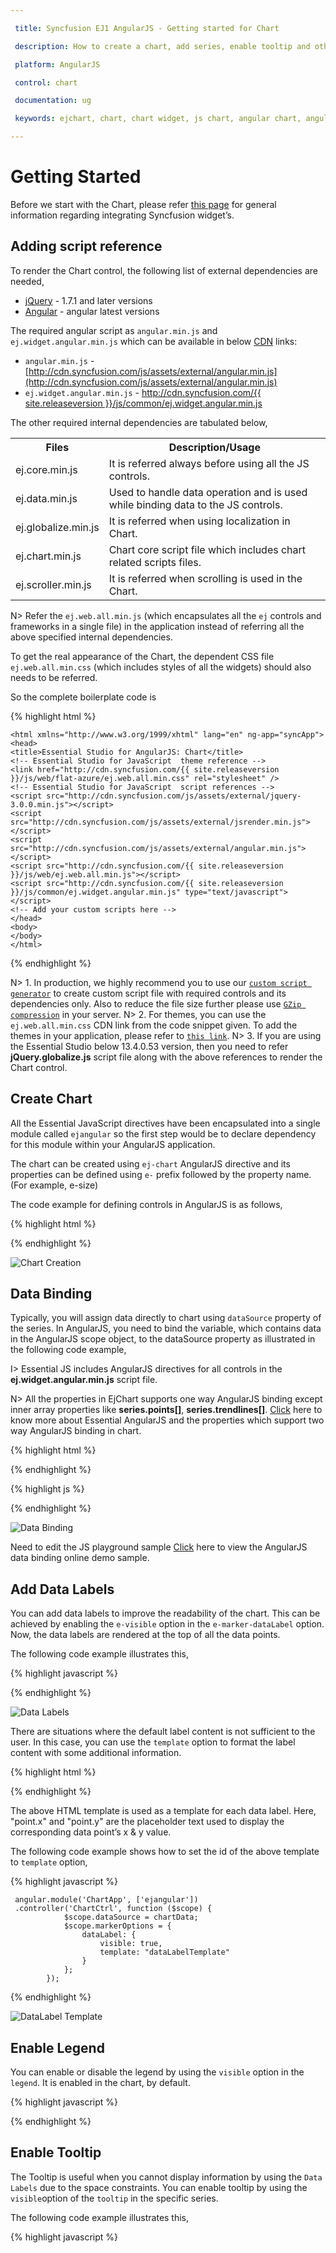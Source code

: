 ```yaml
---

 title: Syncfusion EJ1 AngularJS - Getting started for Chart

 description: How to create a chart, add series, enable tooltip and other functionalities

 platform: AngularJS

 control: chart

 documentation: ug

 keywords: ejchart, chart, chart widget, js chart, angular chart, angularjs chart, angular 1.0 chart, angular 1 chart

---
```


# Getting Started

Before we start with the Chart, please refer [this page](http://help.syncfusion.com/js/angularjs)  for general information regarding integrating Syncfusion widget’s.


## Adding script reference


To render the Chart control, the following list of external dependencies are needed, 

* [jQuery](http://jquery.com) - 1.7.1 and later versions
* [Angular](https://angularjs.org/) - angular latest versions

The required angular script as `angular.min.js` and `ej.widget.angular.min.js` which can be available in below [CDN](/js/cdn) links:

* `angular.min.js` - [http://cdn.syncfusion.com/js/assets/external/angular.min.js](http://cdn.syncfusion.com/js/assets/external/angular.min.js)
* `ej.widget.angular.min.js` - [http://cdn.syncfusion.com/{{ site.releaseversion }}/js/common/ej.widget.angular.min.js](http://cdn.syncfusion.com/14.3.0.49/js/common/ej.widget.angular.min.js)

The other required internal dependencies are tabulated below,

<table>
   <tr>
      <th>
         <b>Files</b>
      </th>
      <th>
         <b>Description/Usage </b>
      </th>
   </tr>
   <tr>
      <td>
         ej.core.min.js
      </td>
      <td>
        It is referred always before using all the JS controls.
      </td>
   </tr>
   <tr>
      <td>
         ej.data.min.js
      </td>
      <td>
         Used to handle data operation and is used while binding data to the JS controls.
      </td>
   </tr>
   <tr>
      <td>
        ej.globalize.min.js
      </td>
      <td>
       It is referred when using localization in Chart.
      </td>
   </tr>
   <tr>
      <td>
        ej.chart.min.js
      </td>
      <td>
        Chart core script file which includes chart related scripts files.
      </td>
   </tr>
   <tr>
      <td>
         ej.scroller.min.js
      </td>
      <td>
         It is referred when scrolling is used in the Chart. 
      </td>
   </tr>
</table>

N> Refer the `ej.web.all.min.js` (which encapsulates all the `ej` controls and frameworks in a single file) in the application instead of referring all the above specified internal dependencies. 

To get the real appearance of the Chart, the dependent CSS file `ej.web.all.min.css` (which includes styles of all the widgets) should also needs to be referred.

So the complete boilerplate code is

{% highlight html %}

 <!DOCTYPE html>
    <html xmlns="http://www.w3.org/1999/xhtml" lang="en" ng-app="syncApp">
    <head>
    <title>Essential Studio for AngularJS: Chart</title>
    <!-- Essential Studio for JavaScript  theme reference -->
    <link href="http://cdn.syncfusion.com/{{ site.releaseversion }}/js/web/flat-azure/ej.web.all.min.css" rel="stylesheet" />
    <!-- Essential Studio for JavaScript  script references -->
    <script src="http://cdn.syncfusion.com/js/assets/external/jquery-3.0.0.min.js"></script>
    <script src="http://cdn.syncfusion.com/js/assets/external/jsrender.min.js"></script>
    <script src="http://cdn.syncfusion.com/js/assets/external/angular.min.js"></script>    
    <script src="http://cdn.syncfusion.com/{{ site.releaseversion }}/js/web/ej.web.all.min.js"></script>
    <script src="http://cdn.syncfusion.com/{{ site.releaseversion }}/js/common/ej.widget.angular.min.js" type="text/javascript"></script>
    <!-- Add your custom scripts here -->
    </head>
    <body>
    </body>
    </html>

{% endhighlight %}


N> 1. In production, we highly recommend you to use our [`custom script generator`](http://help.syncfusion.com/js/custom-script-generator) to create custom script file with required controls and its dependencies only. Also to reduce the file size further please use [`GZip compression`](https://developers.google.com/web/fundamentals/performance/optimizing-content-efficiency/optimize-encoding-and-transfer?hl=en) in your server.
N> 2. For themes, you can use the `ej.web.all.min.css` CDN link from the code snippet given. To add the themes in your application, please refer to [`this link`](http://help.syncfusion.com/js/theming-in-essential-javascript-components).
N> 3. If you are using the Essential Studio below 13.4.0.53 version, then you need to refer **jQuery.globalize.js** script file along with the above references to render the Chart control.

## Create Chart

All the Essential JavaScript directives have been encapsulated into a single module called `ejangular` so the first step would be to declare dependency for this module within your AngularJS application.

The chart can be created using `ej-chart` AngularJS directive and its properties can be defined using `e-` prefix followed by the property name.(For example, e-size)

The code example for defining controls in AngularJS is as follows,

{% highlight html %}

<html xmlns="http://www.w3.org/1999/xhtml" lang="en" ng-app="ChartApp">
    <head>
        <title>Essential Studio for AngularJS: Chart</title>
        <!--CSS and Script file References -->
    </head>
    <body ng-controller="ChartCtrl">
        <div id="container" ej-chart e-size-height="500px" e-size-width="800px">
        </div>
        <script>
                angular.module('ChartApp', ['ejangular'])
                .controller('ChartCtrl', function ($scope) {
                 });
        </script>
    </body>
</html>

{% endhighlight %}

![Chart Creation](Getting-Started_images/Getting-started-img1.png)

## Data Binding

Typically, you will assign data directly to chart using `dataSource` property of the series. In AngularJS, you need to bind the variable, which contains data in the AngularJS scope object, to the dataSource property as illustrated in the following code example,


I> Essential JS includes AngularJS directives for all controls in the **ej.widget.angular.min.js** script file. 

N> All the properties in EjChart supports one way AngularJS binding except inner array properties like **series.points[]**, **series.trendlines[]**. [Click](http://help.syncfusion.com/js/angularjs) here to know more about Essential AngularJS and the properties which support two way AngularJS binding in chart.  

{% highlight html %}

<html xmlns="http://www.w3.org/1999/xhtml" lang="en" ng-app="ChartApp">
    <head>
        <title>Essential Studio for AngularJS: Chart</title>
        <!--CSS and Script file References -->
    </head>
    <body ng-controller="ChartCtrl">
        <div id="container" ej-chart>
         <e-series>
            <e-series e-datasource=dataSource e-xname="month" e-yname="sales">
            </e-series>
        </e-series>
    </div>          
    </body>
</html>

{% endhighlight %}

{% highlight js %}

<script>
        var chartData = [   { month: 'Jan', sales: 35 },
                            { month: 'Feb', sales: 28 },
                            { month: 'Mar', sales: 34 },
                            { month: 'Apr', sales: 32 },
                            { month: 'May', sales: 40 },
                            { month: 'Jun', sales: 32 },
                            { month: 'Jul', sales: 35 },
                            { month: 'Aug', sales: 55 },
                            { month: 'Sep', sales: 38 },
                            { month: 'Oct', sales: 30 },
                            { month: 'Nov', sales: 25 },
                            { month: 'Dec', sales: 32 }
                        ];
        angular.module('ChartApp', ['ejangular'])
        .controller('ChartCtrl', function ($scope) {
                $scope.dataSource = chartData;
        });
    </script>

{% endhighlight %}

![Data Binding](Getting-Started_images/Getting-started-img2.png)

Need to edit the JS playground sample
[Click](http://js.syncfusion.com/demos/web/#!/azure/angularsupport/chart) here to view the AngularJS data binding online demo sample.	


## Add Data Labels

You can add data labels to improve the readability of the chart. This can be achieved by enabling the `e-visible` option in the `e-marker-dataLabel` option. Now, the data labels are rendered at the top of all the data points.

The following code example illustrates this,

{% highlight javascript %}
     <div id="container" ej-chart>
        <e-series>
            <e-series  e-marker-visible="true"
            e-marker-datalabel-visible="true">
            </e-series>
        </e-series>
    </div>
    <script>
        angular.module('ChartApp', ['ejangular'])
        .controller('ChartCtrl', function ($scope) {
               });
    </script>


{% endhighlight %}

![Data Labels](Getting-Started_images/Getting-Started_img3.png)


There are situations where the default label content is not sufficient to the user. In this case, you can use the `template` option to format the label content with some additional information.

{% highlight html %}

<!DOCTYPE html>
<html>
<body>
  <div id="dataLabelTemplate" style="display:none; padding:3px;background-color:#F08080; opacity:0.8;">
  <div id="point">#point.x#:$#point.y#K</div>
   </div>
</body>
</html>


{% endhighlight %}

The above HTML template is used as a template for each data label. Here, "point.x" and "point.y" are the placeholder text used to display the corresponding data point’s x & y value.

The following code example shows how to set the id of the above template to `template` option,

{% highlight javascript %}

     angular.module('ChartApp', ['ejangular'])
     .controller('ChartCtrl', function ($scope) {
                $scope.dataSource = chartData;
                $scope.markerOptions = {
                    dataLabel: {
                        visible: true,
                        template: "dataLabelTemplate"
                    }
                };
            });


{% endhighlight %}

![DataLabel Template](Getting-Started_images/Getting-Started_img4.png)

## Enable Legend

You can enable or disable the legend by using the `visible` option in the `legend`. It is enabled in the chart, by default.

{% highlight javascript %}

   <div id="container" e-legend-visible="true">
   </div>


{% endhighlight %}

## Enable Tooltip

The Tooltip is useful when you cannot display information by using the `Data Labels` due to the space constraints. You can enable tooltip by using the `visible`option of the `tooltip` in the specific series.

The following code example illustrates this,

{% highlight javascript %}
    <div id="Template" style="display:none; padding:3px;background-color:red; opacity:0.6;">
    <div id="point">#point.x#:$#point.y#K</div>
    </div>
    <div id="container" ej-chart>
        <e-series>
            <e-series e-tooltip-visible="true" e-tooltip-template="Template" >
            </e-series>
        </e-series>
    </div>
    <script>
            angular.module('ChartApp', ['ejangular'])
            .controller('ChartCtrl', function ($scope) {
               //...
               });

{% endhighlight %}

![Tooltip](Getting-Started_images/Getting-Started_img5.png)

## Add Chart Title

You need to add a title to the chart to provide quick information to the user about the data being plotted in the chart. You can add it by using the `text`
 option of the `title`.

{% highlight javascript %}
    <div id="container" ej-chart e-title-text="Sales Analysis">      
    </div>
 <script>
            angular.module('ChartApp', ['ejangular'])
            .controller('ChartCtrl', function ($scope) {
              });
 </script>

{% endhighlight %}

![Chart Title](Getting-Started_images/Getting-Started_img6.png)